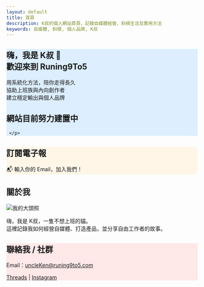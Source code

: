 ```yaml
---
layout: default
title: 首頁
description: K叔的個人網站首頁，記錄自媒體經營、斜槓生活及實用方法
keywords: 自媒體, 斜槓, 個人品牌, K叔
---
```


<section class="card-section" style="background:#dceeff;">
  <h1>嗨，我是 K叔 👋 <br>歡迎來到 Runing9To5</h1>
  <p>用系統化方法，陪你走得長久<br>
     協助上班族與內向創作者<br>
     建立穩定輸出與個人品牌<br>
     <H2>網站目前努力建置中</H2>
  
     </p>
</section>

<section class="card-section" style="background:#fff6e8;">
  <h2>訂閱電子報</h2>
  <p>📬 輸入你的 Email，加入我們！</p>
  <div class="newsletter-box">
    <script async data-uid="49e70b7c7c" src="https://ken-66.kit.com/49e70b7c7c/index.js"></script>
  </div>
</section>

<section class="card-section">
  <h2>關於我</h2>
  <img src="{{ '/assets/images/me.jpeg' | relative_url }}" alt="我的大頭照" class="about-img">
  <p>嗨，我是 K叔，一隻不想上班的貓。<br>
     這裡記錄我如何經營自媒體、打造產品，並分享自由工作者的故事。</p>
</section>

<section class="card-section" style="background:#ffe8e8;">
  <h2>聯絡我 / 社群</h2>
  <p>Email：<a href="mailto:uncleKen@runing9to5.com">uncleKen@runing9to5.com</a></p>
  <p>
    <a href="https://www.threads.net/@runing_9to5" target="_blank">Threads</a> | 
    <a href="https://www.instagram.com/runing_9to5/" target="_blank">Instagram</a>
  </p>
</section>
